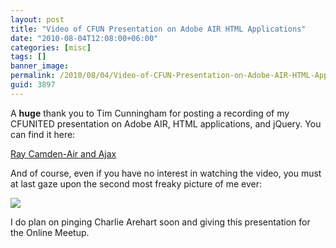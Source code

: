 ```yaml
---
layout: post
title: "Video of CFUN Presentation on Adobe AIR HTML Applications"
date: "2010-08-04T12:08:00+06:00"
categories: [misc]
tags: []
banner_image: 
permalink: /2010/08/04/Video-of-CFUN-Presentation-on-Adobe-AIR-HTML-Applications
guid: 3897
---
```


A <b>huge</b> thank you to Tim Cunningham for posting a recording of my CFUNITED presentation on Adobe AIR, HTML applications, and jQuery. You can find it here:

<a href="http://cfmumbojumbo.com/cf/index.cfm/cfconferences/cfunited-2010/ray-camden-air-and-ajax/">Ray Camden-Air and Ajax</a>

And of course, even if you have no interest in watching the video, you must at last gaze upon the second most freaky picture of me ever: 

<img src="http://cfmumbojumbo.com/cf/cache/file/1B6FCE15-19B9-E28B-79F8AE453A9062B7_medium.png">

I do plan on pinging Charlie Arehart soon and giving this presentation for the Online Meetup.